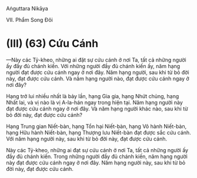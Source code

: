 Aṅguttara Nikāya

VII. Phẩm Song Ðôi

# (III) (63) Cứu Cánh

—Này các Tỷ-kheo, những ai đặt sự cứu cánh ở nơi Ta, tất cả những người ấy đầy đủ chánh kiến. Với những người đầy đủ chánh kiến ấy, năm hạng người đạt được cứu cánh ngay ở nơi đây. Năm hạng người, sau khi từ bỏ đời này, đạt được cứu cánh. Và năm hạng người nào, đạt được cứu cánh ngay ở nơi đây?

Hạng trở lui nhiều nhất là bảy lần, hạng Gia gia, hạng Nhứt chủng, hạng Nhất lai, và vị nào là vị A-la-hán ngay trong hiện tại. Năm hạng người này đạt được cứu cánh ngay ở nơi đây. Và năm hạng người khác nào, sau khi từ bỏ đời này, đạt được cứu cánh?

Hạng Trung gian Niết-bàn, hạng Tổn hại Niết-bàn, hạng Vô hành Niết-bàn, hạng Hữu hành Niết-bàn, hạng Thượng lưu Niết-bàn đạt được sắc cứu cánh. Với năm hạng người này, sau khi từ bỏ đời này, đạt được cứu cánh.

Này các Tỷ-kheo, những ai đạt sự cứu cánh ở nơi Ta, tất cả những người ấy đầy đủ chánh kiến. Trong những người đầy đủ chánh kiến, năm hạng người này đạt được cứu cánh ngay ở nơi đây. Năm hạng người này, sau khi từ bỏ đời này, đạt được cứu cánh.

